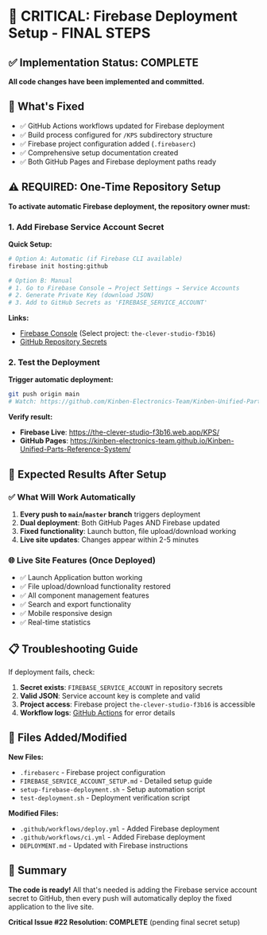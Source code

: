 # 🚨 CRITICAL: Firebase Deployment Setup - FINAL STEPS

## ✅ Implementation Status: COMPLETE
**All code changes have been implemented and committed.**

## 🎯 What's Fixed
- ✅ GitHub Actions workflows updated for Firebase deployment
- ✅ Build process configured for `/KPS` subdirectory structure  
- ✅ Firebase project configuration added (`.firebaserc`)
- ✅ Comprehensive setup documentation created
- ✅ Both GitHub Pages and Firebase deployment paths ready

## ⚠️ REQUIRED: One-Time Repository Setup

**To activate automatic Firebase deployment, the repository owner must:**

### 1. Add Firebase Service Account Secret

**Quick Setup:**
```bash
# Option A: Automatic (if Firebase CLI available)
firebase init hosting:github

# Option B: Manual
# 1. Go to Firebase Console → Project Settings → Service Accounts
# 2. Generate Private Key (download JSON)
# 3. Add to GitHub Secrets as 'FIREBASE_SERVICE_ACCOUNT'
```

**Links:**
- [Firebase Console](https://console.firebase.google.com/) (Select project: `the-clever-studio-f3b16`)
- [GitHub Repository Secrets](https://github.com/Kinben-Electronics-Team/Kinben-Unified-Parts-Reference-System/settings/secrets/actions)

### 2. Test the Deployment

**Trigger automatic deployment:**
```bash
git push origin main
# Watch: https://github.com/Kinben-Electronics-Team/Kinben-Unified-Parts-Reference-System/actions
```

**Verify result:**
- **Firebase Live**: https://the-clever-studio-f3b16.web.app/KPS/
- **GitHub Pages**: https://kinben-electronics-team.github.io/Kinben-Unified-Parts-Reference-System/

## 🎉 Expected Results After Setup

### ✅ What Will Work Automatically
1. **Every push to `main`/`master` branch** triggers deployment
2. **Dual deployment**: Both GitHub Pages AND Firebase updated
3. **Fixed functionality**: Launch button, file upload/download working
4. **Live site updates**: Changes appear within 2-5 minutes

### 🌐 Live Site Features (Once Deployed)
- ✅ Launch Application button working
- ✅ File upload/download functionality restored  
- ✅ All component management features
- ✅ Search and export functionality
- ✅ Mobile responsive design
- ✅ Real-time statistics

## 📋 Troubleshooting Guide

If deployment fails, check:
1. **Secret exists**: `FIREBASE_SERVICE_ACCOUNT` in repository secrets
2. **Valid JSON**: Service account key is complete and valid
3. **Project access**: Firebase project `the-clever-studio-f3b16` is accessible
4. **Workflow logs**: [GitHub Actions](https://github.com/Kinben-Electronics-Team/Kinben-Unified-Parts-Reference-System/actions) for error details

## 📁 Files Added/Modified

**New Files:**
- `.firebaserc` - Firebase project configuration
- `FIREBASE_SERVICE_ACCOUNT_SETUP.md` - Detailed setup guide
- `setup-firebase-deployment.sh` - Setup automation script
- `test-deployment.sh` - Deployment verification script

**Modified Files:**
- `.github/workflows/deploy.yml` - Added Firebase deployment
- `.github/workflows/ci.yml` - Added Firebase deployment  
- `DEPLOYMENT.md` - Updated with Firebase instructions

## 🚀 Summary

**The code is ready!** All that's needed is adding the Firebase service account secret to GitHub, then every push will automatically deploy the fixed application to the live site.

**Critical Issue #22 Resolution: COMPLETE** (pending final secret setup)